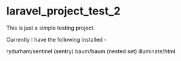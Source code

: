 # laravel_project_test_2

This is just a simple testing project.

Currently I have the following installed -

rydurham/sentinel (sentry)
baum/baum (nested set)
illuminate/html
